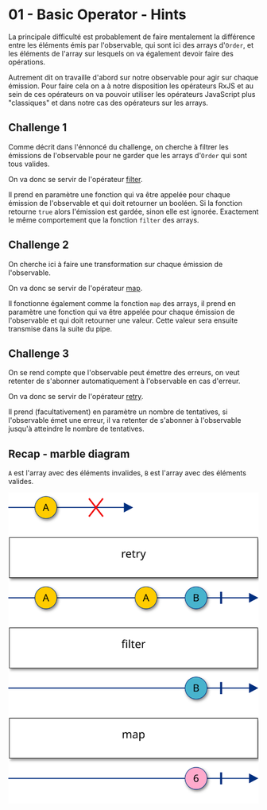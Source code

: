 # 01 - Basic Operator - Hints

La principale difficulté est probablement de faire mentalement la différence entre les éléments émis par l'observable, qui sont ici des arrays d'`Order`, et les éléments de l'array sur lesquels on va également devoir faire des opérations.

Autrement dit on travaille d'abord sur notre observable pour agir sur chaque émission. Pour faire cela on a à notre disposition les opérateurs RxJS et au sein de ces opérateurs on va pouvoir utiliser les opérateurs JavaScript plus "classiques" et dans notre cas des opérateurs sur les arrays.

## Challenge 1

Comme décrit dans l'énnoncé du challenge, on cherche à filtrer les émissions de l'observable pour ne garder que les arrays d'`Order` qui sont tous valides.

On va donc se servir de l'opérateur [filter](https://rxjs.dev/api/index/function/filter).

Il prend en paramètre une fonction qui va être appelée pour chaque émission de l'observable et qui doit retourner un booléen. Si la fonction retourne `true` alors l'émission est gardée, sinon elle est ignorée. Exactement le même comportement que la fonction `filter` des arrays.

## Challenge 2

On cherche ici à faire une transformation sur chaque émission de l'observable.

On va donc se servir de l'opérateur [map](https://rxjs.dev/api/index/function/map).

Il fonctionne également comme la fonction `map` des arrays, il prend en paramètre une fonction qui va être appelée pour chaque émission de l'observable et qui doit retourner une valeur. Cette valeur sera ensuite transmise dans la suite du pipe.

## Challenge 3

On se rend compte que l'observable peut émettre des erreurs, on veut retenter de s'abonner automatiquement à l'observable en cas d'erreur.

On va donc se servir de l'opérateur [retry](https://rxjs.dev/api/index/function/retry).

Il prend (facultativement) en paramètre un nombre de tentatives, si l'observable émet une erreur, il va retenter de s'abonner à l'observable jusqu'à atteindre le nombre de tentatives.

## Recap - marble diagram

`A` est l'array avec des éléments invalides, `B` est l'array avec des éléments valides.

![marble diagram](../../docs/assets/images/diagrams/01_basic_operator.svg)
